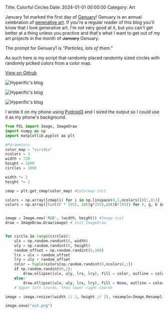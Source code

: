 Title: Colorful Circles
Date: 2024-01-01 00:00:00
Category: Art

January 1st marked the first day of [Genuary](https://genuary.art/)! 
Genuary is an annual celebration of [generative art](https://en.wikipedia.org/wiki/Generative_art). If you're a regular reader of this blog you'll know that I love generative art. I'm not very good at it, but you can't get better at a thing unless you practice and that's what I want to get out of my art projects in the month of ~~January~~ Genuary. 

The prompt for Genuary1 is *"Particles, lots of them."*

As such here is my script that randomly placed randomly sized circles with randomly picked colors from a color map. 

[View on Github](https://gist.github.com/hyperific/d6ec03e6d7c3284517a883290aab4b74)

![Hyperific's blog](https://bear-images.sfo2.cdn.digitaloceanspaces.com/hyperific-1706084533-0.jpg)

![Hyperific's blog](https://bear-images.sfo2.cdn.digitaloceanspaces.com/hyperific-1706134692-1.jpg)

![Hyperific's blog](https://bear-images.sfo2.cdn.digitaloceanspaces.com/hyperific-1706134692-0.jpg)


I wrote it on my phone using [Pydroid3](https://play.google.com/store/apps/details?id=ru.iiec.pydroid3) and I sized the output so I could use it as my phone's background.

``` Python
from PIL import Image, ImageDraw
import numpy as np
import matplotlib.pyplot as plt

#Parameters
color_map = "viridis"
ncolors = 3
width = 720
height = 1600
circles = 1000

width *= 2
height *= 2

cmap = plt.get_cmap(color_map) #Colormap init

colors = np.array([cmap(i) for i in np.linspace(0,1,ncolors)])[:,0:3]
colors = np.array([(int(r * 255), int(g*255),int(b*255)) for r, g, b in colors])


image = Image.new('RGB', (width, height)) #Image init
draw = ImageDraw.Draw(image) # Init ImageDraw


for circle in range(circles):
    ulx = np.random.randint(0, width)
    uly = np.random.randint(0, height)
    random_offset = np.random.randint(5,100)
    lrx = ulx + random_offset
    lry = uly + random_offset
    color = tuple(colors[np.random.randint(0,ncolors),:])
    if np.random.randint(0,2):
        draw.ellipse((ulx, uly, lrx, lry), fill = color, outline = color)
    else:
        draw.ellipse((ulx, uly, lrx, lry), fill = None, outline = color)
    # Upper left coords, then lower right coords

image = image.resize((width // 2, height // 2), resample=Image.Resampling.LANCZOS)

image.save("out.png")
```